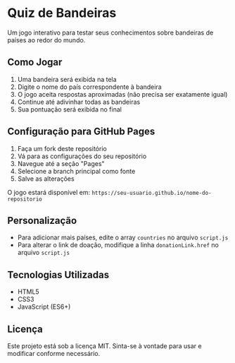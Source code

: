 # Quiz de Bandeiras

Um jogo interativo para testar seus conhecimentos sobre bandeiras de países ao redor do mundo.

## Como Jogar

1. Uma bandeira será exibida na tela
2. Digite o nome do país correspondente à bandeira
3. O jogo aceita respostas aproximadas (não precisa ser exatamente igual)
4. Continue até adivinhar todas as bandeiras
5. Sua pontuação será exibida no final

## Configuração para GitHub Pages

1. Faça um fork deste repositório
2. Vá para as configurações do seu repositório
3. Navegue até a seção "Pages"
4. Selecione a branch principal como fonte
5. Salve as alterações

O jogo estará disponível em: `https://seu-usuario.github.io/nome-do-repositorio`

## Personalização

- Para adicionar mais países, edite o array `countries` no arquivo `script.js`
- Para alterar o link de doação, modifique a linha `donationLink.href` no arquivo `script.js`

## Tecnologias Utilizadas

- HTML5
- CSS3
- JavaScript (ES6+)

## Licença

Este projeto está sob a licença MIT. Sinta-se à vontade para usar e modificar conforme necessário. 